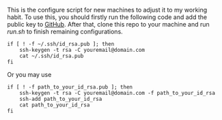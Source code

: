 This is the configure script for new machines to adjust it to my working habit.
To use this, you should firstly run the following code and add the public key to [GitHub](https://github.com/settings/ssh/new). After that, clone this repo to your machine and run *run.sh* to finish remaining configurations.

```
if [ ! -f ~/.ssh/id_rsa.pub ]; then
    ssh-keygen -t rsa -C youremail@domain.com
    cat ~/.ssh/id_rsa.pub
fi
```
Or you may use 
```
if [ ! -f path_to_your_id_rsa.pub ]; then
    ssh-keygen -t rsa -C youremail@domain.com -f path_to_your_id_rsa
    ssh-add path_to_your_id_rsa
    cat path_to_your_id_rsa
fi
```
